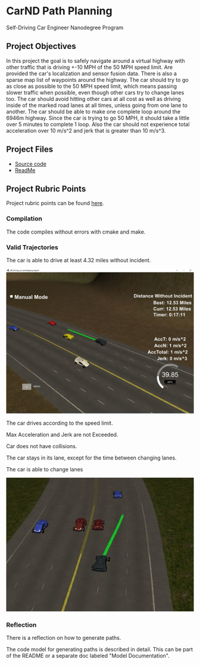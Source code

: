 # CarND Path Planning
Self-Driving Car Engineer Nanodegree Program

## Project Objectives
In this project the goal is to safely navigate around a virtual highway with other traffic that is driving +-10 MPH of the 50 MPH speed limit. Are provided the car's localization and sensor fusion data. There is also a sparse map list of waypoints around the highway. The car should try to go as close as possible to the 50 MPH speed limit, which means passing slower traffic when possible, even though  other cars try to change lanes too. The car should avoid hitting other cars at all cost as well as driving inside of the marked road lanes at all times, unless going from one lane to another. The car should be able to make one complete loop around the 6946m highway. Since the car is trying to go 50 MPH, it should take a little over 5 minutes to complete 1 loop. Also the car should not experience total acceleration over 10 m/s^2 and jerk that is greater than 10 m/s^3.

## Project Files

* [Source code](https://github.com/schambon77/CarND-Path-Planning/tree/master/src)
* [ReadMe](https://github.com/schambon77/CarND-Path-Planning/blob/master/README.md)

## Project Rubric Points

Project rubric points can be found [here](https://review.udacity.com/#!/rubrics/1020/view).

### Compilation

The code compiles without errors with cmake and make.

### Valid Trajectories

The car is able to drive at least 4.32 miles without incident.

![Overall][image1]

The car drives according to the speed limit.

Max Acceleration and Jerk are not Exceeded.

Car does not have collisions.

The car stays in its lane, except for the time between changing lanes.

The car is able to change lanes

![Change Lane][image2]

### Reflection

There is a reflection on how to generate paths.

The code model for generating paths is described in detail. This can be part of the README or a separate doc labeled "Model Documentation".

[//]: # (Image References)

[image1]: ./overall.jpg "Overall result"
[image2]: ./change_lane.jpg "Change lane"
